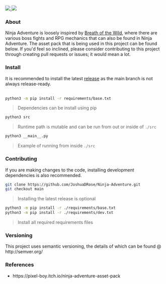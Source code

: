 <br>
<!--
<div align="center">
    <h1>
    
        <a href="https://codecov.io/gh/JoshuaDRose/Ninja-Adventure" > 
            <img src="https://img.shields.io/codecov/c/github/JoshuaDRose/Ninja-Adventure?color=008080&logo=codecov&logoColor=white&style=for-the-badge&token=EN4JAW4IIH"/> 
     
     </a>
    </h1>
</div>
-->
<a href="https://github.com/JoshuaDRose/Ninja-Adventure/releases">
    <img src='https://img.shields.io/github/v/release/JoshuaDRose/ninja-adventure?include_prereleases&sort=semver&style=for-the-badge'>
<a href="https://github.com/JoshuaDRose/Ninja-Adventure/releases">
    <img src='https://img.shields.io/badge/status-maintained-D0F0C0?style=for-the-badge'>
    
</a>
<h3>About</h3>
<p align="left">
Ninja Adventure is loosely inspired by <a href="https://www.zelda.com/breath-of-the-wild/">Breath of the Wild</a>, where there are various boss fights and
RPG mechanics that can also be found in Ninja Adventure. The asset pack that is being used
in this project can be found below. If you'd feel so inclined, please consider contributing to 
this project through creating pull requests or issues; it would mean a lot.
</p>

<h3>Install</h3>
It is recommended to install the latest <a href=https://github.com/JoshuaDRose/Ninja-Adventure/tags>release</a> as
 the main branch is not always release-ready.<br>
<br>


```sh
python3 -m pip install -r requirements/base.txt
```
> Dependencies can be install using pip
```sh
python3 src
```
> Runtime path is mutable and can be run from out or inside of `./src`
```sh
python3 __main__.py
```
> Example of running from inside `./src`

<h3>Contributing</h3>

If you are making changes to the code, installing development dependencies is also recommended.<br>

```sh
git clone https://github.com/JoshuaDRose/Ninja-Adventure.git
git checkout main
```
> Installing the latest release is optional
```sh
python3 -m pip install -r ./requirements/base.txt
python3 -m pip install -r ./requirements/dev.txt
```
> Install all required requirements files

<p align="left">
<h3>Versioning</h3>
This project uses semantic versioning, the details of which can be found @ http://semver.org/
</p>

<p align="left">
<h3>References</h3>
<ul>
    <li>https://pixel-boy.itch.io/ninja-adventure-asset-pack</li>
</ul>
